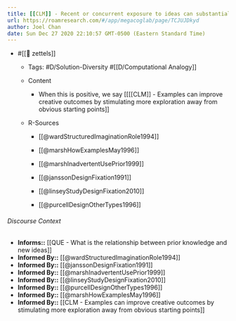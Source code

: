 ```yaml
---
title: [[CLM]] - Recent or concurrent exposure to ideas can substantially influence the direction of ideation
url: https://roamresearch.com/#/app/megacoglab/page/TCJUJDkyd
author: Joel Chan
date: Sun Dec 27 2020 22:10:57 GMT-0500 (Eastern Standard Time)
---
```


- #[[🌲 zettels]]

    - Tags: #D/Solution-Diversity #[[D/Computational Analogy]]

    - Content

        - When this is positive, we say [[[[CLM]] - Examples can improve creative outcomes by stimulating more exploration away from obvious starting points]]

    - R-Sources

        - [[@wardStructuredImaginationRole1994]]

        - [[@marshHowExamplesMay1996]]

        - [[@marshInadvertentUsePrior1999]]

        - [[@janssonDesignFixation1991]]

        - [[@linseyStudyDesignFixation2010]]

        - [[@purcellDesignOtherTypes1996]]

###### Discourse Context

- **Informs::** [[QUE - What is the relationship between prior knowledge and new ideas]]
- **Informed By::** [[@wardStructuredImaginationRole1994]]
- **Informed By::** [[@janssonDesignFixation1991]]
- **Informed By::** [[@marshInadvertentUsePrior1999]]
- **Informed By::** [[@linseyStudyDesignFixation2010]]
- **Informed By::** [[@purcellDesignOtherTypes1996]]
- **Informed By::** [[@marshHowExamplesMay1996]]
- **Informed By::** [[CLM - Examples can improve creative outcomes by stimulating more exploration away from obvious starting points]]
